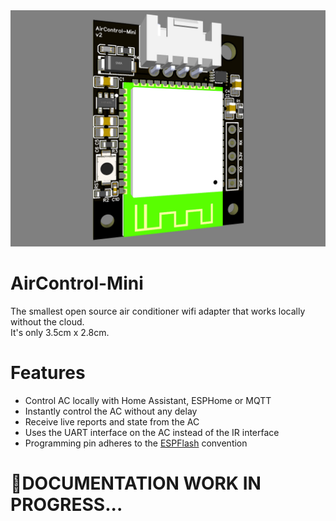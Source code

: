 <img src="Images/AirControl-Mini.jpg"/>

# AirControl-Mini
The smallest open source air conditioner wifi adapter that works locally without the cloud.\
It's only 3.5cm x 2.8cm.

# Features
* Control AC locally with Home Assistant, ESPHome or MQTT
* Instantly control the AC without any delay
* Receive live reports and state from the AC
* Uses the UART interface on the AC instead of the IR interface
* Programming pin adheres to the [ESPFlash](https://github.com/SuperHouse/ESPFlash) convention

# 🚧DOCUMENTATION WORK IN PROGRESS...
